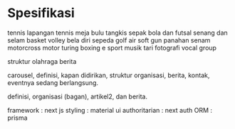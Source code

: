 # Spesifikasi

tennis lapangan
tennis meja
bulu tangkis
sepak bola dan futsal
senang dan selam
basket
volley
bela diri
sepeda
golf
air soft gun
panahan
senam
motorcross
motor turing
boxing
e sport
musik
tari
fotografi
vocal group

struktur olahraga
berita

carousel, definisi, kapan didirikan, struktur organisasi, berita, kontak, eventnya sedang berlangsung.

definisi, organisasi (bagan), artikel2, dan berita.


framework : next js
styling : material ui
authoritarian : next auth
ORM : prisma
